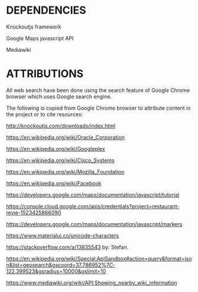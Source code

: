 DEPENDENCIES
============
Knockoutjs framework

Google Maps javascript API

Mediawiki

ATTRIBUTIONS
============
All web search have been done using the search feature of Google Chrome browser which uses Google search engine.

The following is copied from Google Chrome browser to attribute content in the project or to cite resources:

http://knockoutjs.com/downloads/index.html

https://en.wikipedia.org/wiki/Oracle_Corporation

https://en.wikipedia.org/wiki/Googleplex

https://en.wikipedia.org/wiki/Cisco_Systems

https://en.wikipedia.org/wiki/Mozilla_Foundation

https://en.wikipedia.org/wiki/Facebook

https://developers.google.com/maps/documentation/javascript/tutorial

https://console.cloud.google.com/apis/credentials?project=restaurant-revie-1523425866090

https://developers.google.com/maps/documentation/javascript/markers

https://www.materialui.co/unicode-characters

https://stackoverflow.com/a/13835543 by: Stefan.

https://en.wikipedia.org/wiki/Special:ApiSandbox#action=query&format=json&list=geosearch&gscoord=37.786952%7C-122.399523&gsradius=10000&gslimit=10

https://www.mediawiki.org/wiki/API:Showing_nearby_wiki_information